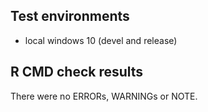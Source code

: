## Test environments
* local windows 10 (devel and release)

## R CMD check results
There were no ERRORs, WARNINGs or NOTE. 
